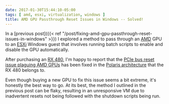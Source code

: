 ```yaml
---
date: 2017-01-30T15:44:10-05:00
tags: [ amd, esxi, virtualization, windows ]
title: AMD GPU Passthrough Reset Issues in Windows -- Solved!
---
```


In a [previous post]({{< ref "/post/fixing-amd-gpu-passthrough-reset-issues-in-windows" >}}) I explored a method to
pass through an [AMD](http://www.amd.com) GPU to an [ESXi](http://www.vmware.com/products/vsphere-hypervisor.html)
Windows guest that involves running batch scripts to enable and disable the GPU automatically.<!--more-->

After purchasing an [RX 480](http://www.amd.com/en-us/products/graphics/radeon-rx-series/radeon-rx-480), I'm happy to
report that the [PCIe bus reset issue plaguing AMD GPUs](http://lists.nongnu.org/archive/html/qemu-devel/2014-12/msg00192.html)
has been fixed in the [Polaris architecture](http://www.amd.com/en-gb/innovations/software-technologies/radeon-polaris)
that the RX 480 belongs to.

Even though buying a new GPU to fix this issue seems a bit extreme, it's honestly the best way to go.  At its best, the
method I outlined in the previous post can be flaky, resulting in an unresponsive VM due to inadvertent resets not
being followed with the shutdown scripts being run.
